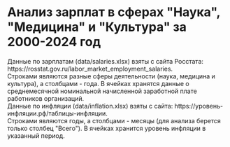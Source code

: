 <h1>Анализ зарплат в сферах "Наука", "Медицина" и "Культура" за 2000-2024 год</h1>
Данные по зарплатам (data/salaries.xlsx) взяты с сайта Росстата: https://rosstat.gov.ru/labor_market_employment_salaries.<br> Строками являются разные сферы деятельности (наука, медицина и культура), а столбцами - года. В ячейках хранятся данные о среднемесячной номинальной начисленной заработной плате работников организаций.<br>
Данные по инфляции (data/inflation.xlsx) взяты с сайта: https://уровень-инфляции.рф/таблицы-инфляции.<br> Строками являются годы, а столбцами - месяцы (для анализа берется только столбец "Всего"). В ячейках хранится уровень инфляции в указанный период.
